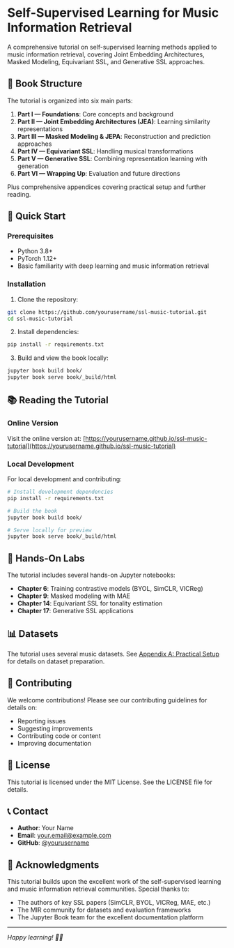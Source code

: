 # Self-Supervised Learning for Music Information Retrieval

A comprehensive tutorial on self-supervised learning methods applied to music information retrieval, covering Joint Embedding Architectures, Masked Modeling, Equivariant SSL, and Generative SSL approaches.

## 📖 Book Structure

The tutorial is organized into six main parts:

1. **Part I — Foundations**: Core concepts and background
2. **Part II — Joint Embedding Architectures (JEA)**: Learning similarity representations
3. **Part III — Masked Modeling & JEPA**: Reconstruction and prediction approaches
4. **Part IV — Equivariant SSL**: Handling musical transformations
5. **Part V — Generative SSL**: Combining representation learning with generation
6. **Part VI — Wrapping Up**: Evaluation and future directions

Plus comprehensive appendices covering practical setup and further reading.

## 🚀 Quick Start

### Prerequisites

- Python 3.8+
- PyTorch 1.12+
- Basic familiarity with deep learning and music information retrieval

### Installation

1. Clone the repository:
```bash
git clone https://github.com/yourusername/ssl-music-tutorial.git
cd ssl-music-tutorial
```

2. Install dependencies:
```bash
pip install -r requirements.txt
```

3. Build and view the book locally:
```bash
jupyter book build book/
jupyter book serve book/_build/html
```

## 📚 Reading the Tutorial

### Online Version
Visit the online version at: [https://yourusername.github.io/ssl-music-tutorial](https://yourusername.github.io/ssl-music-tutorial)

### Local Development
For local development and contributing:

```bash
# Install development dependencies
pip install -r requirements.txt

# Build the book
jupyter book build book/

# Serve locally for preview
jupyter book serve book/_build/html
```

## 🔧 Hands-On Labs

The tutorial includes several hands-on Jupyter notebooks:

- **Chapter 6**: Training contrastive models (BYOL, SimCLR, VICReg)
- **Chapter 9**: Masked modeling with MAE
- **Chapter 14**: Equivariant SSL for tonality estimation
- **Chapter 17**: Generative SSL applications

## 📊 Datasets

The tutorial uses several music datasets. See [Appendix A: Practical Setup](book/appendices/practical_setup.md) for details on dataset preparation.

## 🤝 Contributing

We welcome contributions! Please see our contributing guidelines for details on:

- Reporting issues
- Suggesting improvements
- Contributing code or content
- Improving documentation

## 📄 License

This tutorial is licensed under the MIT License. See the LICENSE file for details.

## 📞 Contact

- **Author**: Your Name
- **Email**: your.email@example.com
- **GitHub**: [@yourusername](https://github.com/yourusername)

## 🙏 Acknowledgments

This tutorial builds upon the excellent work of the self-supervised learning and music information retrieval communities. Special thanks to:

- The authors of key SSL papers (SimCLR, BYOL, VICReg, MAE, etc.)
- The MIR community for datasets and evaluation frameworks
- The Jupyter Book team for the excellent documentation platform

---

*Happy learning! 🎵🤖*

